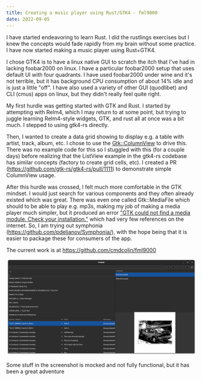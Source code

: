 ```yaml
---
title: Creating a music player using Rust/GTK4 - fml9000
date: 2022-09-05
---
```


I have started endeavoring to learn Rust. I did the rustlings exercises but I
knew the concepts would fade rapidly from my brain without some practice. I
have now started making a music player using Rust+GTK4.

I chose GTK4 is to have a linux native GUI to scratch the itch that I've had in
lacking foobar2000 on linux. I have a particular foobar2000 setup that uses
default UI with four quadrants. I have used foobar2000 under wine and it's not
terrible, but it has background CPU consumption of about 14% idle and is just a
little "off". I have also used a variety of other GUI (quodlibet) and CLI
(cmus) apps on linux, but they didn't really feel quite right.

My first hurdle was getting started with GTK and Rust. I started by attempting
with Relm4, which I may return to at some point, but trying to juggle learning
Relm4-style widgets, GTK, and rust all at once was a bit much. I stepped to
using gtk4-rs directly.

Then, I wanted to create a data grid showing to display e.g. a table with
artist, track, album, etc. I chose to use the
[Gtk::ColumnView](https://docs.gtk.org/gtk4/class.ColumnView.html) to drive
this. There was no example code for this so I stuggled with this (for a couple
days) before realizing that the ListView example in the gtk4-rs codebase has
similar concepts (factory to create grid cells, etc). I created a PR
(https://github.com/gtk-rs/gtk4-rs/pull/1111) to demonstrate simple ColumnView
usage.

After this hurdle was crossed, I felt much more comfortable in the GTK mindset.
I would just search for various components and they often already existed which
was great. There was even one called Gtk::MediaFile which should to be able to
play e.g. mp3s, making my job of making a media player much simpler, but it
produced an error ["GTK could not find a media module. Check your
installation."](https://www.google.com/search?q=%22GTK+could+not+find+a+media+module.+Check+your+installation.%22&oq=%22GTK+could+not+find+a+media+module.+Check+your+installation.%22&aqs=chrome..69i57.267j0j7&sourceid=chrome&ie=UTF-8)
which had very few references on the internet. So, I am trying out symphonia
(https://github.com/pdeljanov/Symphonia/), with the hope being that it is
easier to package these for consumers of the app.

The current work is at https://github.com/cmdcolin/fml9000

![](/media/fml9000_1.png)

Some stuff in the screenshot is mocked and not fully functional, but it has
been a great adventure
